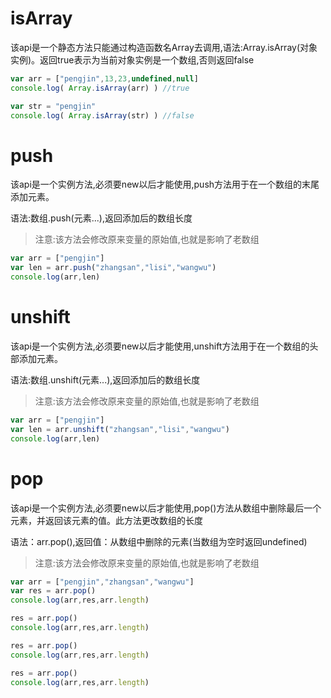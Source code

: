 # isArray

该api是一个静态方法只能通过构造函数名Array去调用,语法:Array.isArray(对象实例)。返回true表示为当前对象实例是一个数组,否则返回false

```javascript
var arr = ["pengjin",13,23,undefined,null]
console.log( Array.isArray(arr) ) //true

var str = "pengjin"
console.log( Array.isArray(str) ) //false
```


# push

该api是一个实例方法,必须要new以后才能使用,push方法用于在一个数组的末尾添加元素。

语法:数组.push(元素...),返回添加后的数组长度
> 注意:该方法会修改原来变量的原始值,也就是影响了老数组

```javascript
var arr = ["pengjin"]
var len = arr.push("zhangsan","lisi","wangwu")
console.log(arr,len)
```


# unshift

该api是一个实例方法,必须要new以后才能使用,unshift方法用于在一个数组的头部添加元素。

语法:数组.unshift(元素...),返回添加后的数组长度
> 注意:该方法会修改原来变量的原始值,也就是影响了老数组

```javascript
var arr = ["pengjin"]
var len = arr.unshift("zhangsan","lisi","wangwu")
console.log(arr,len)
```

# pop

该api是一个实例方法,必须要new以后才能使用,pop()方法从数组中删除最后一个元素，并返回该元素的值。此方法更改数组的长度

语法：arr.pop(),返回值：从数组中删除的元素(当数组为空时返回undefined)
> 注意:该方法会修改原来变量的原始值,也就是影响了老数组

```javascript
var arr = ["pengjin","zhangsan","wangwu"]
var res = arr.pop()
console.log(arr,res,arr.length)

res = arr.pop()
console.log(arr,res,arr.length)

res = arr.pop()
console.log(arr,res,arr.length)

res = arr.pop()
console.log(arr,res,arr.length)
```